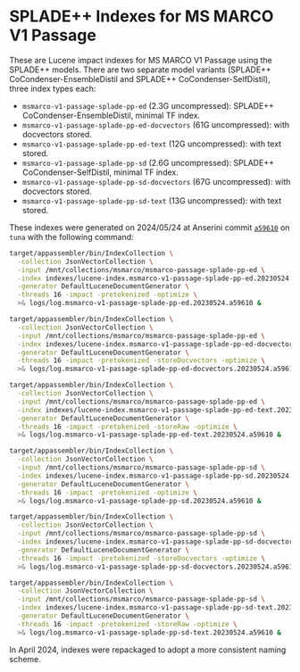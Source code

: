 # SPLADE++ Indexes for MS MARCO V1 Passage

These are Lucene impact indexes for MS MARCO V1 Passage using the SPLADE++ models.
There are two separate model variants (SPLADE++ CoCondenser-EnsembleDistil and SPLADE++ CoCondenser-SelfDistil), three index types each:

+ `msmarco-v1-passage-splade-pp-ed` (2.3G uncompressed): SPLADE++ CoCondenser-EnsembleDistil, minimal TF index.
+ `msmarco-v1-passage-splade-pp-ed-docvectors` (61G uncompressed): with docvectors stored.
+ `msmarco-v1-passage-splade-pp-ed-text` (12G uncompressed): with text stored.
+ `msmarco-v1-passage-splade-pp-sd` (2.6G uncompressed): SPLADE++ CoCondenser-SelfDistil, minimal TF index.
+ `msmarco-v1-passage-splade-pp-sd-docvectors` (67G uncompressed): with docvectors stored.
+ `msmarco-v1-passage-splade-pp-sd-text` (13G uncompressed): with text stored.

These indexes were generated on 2024/05/24 at Anserini commit [`a59610`](https://github.com/castorini/anserini/commit/a59610795cf612f9f16264c4f9267c8d05f3a2e9) on `tuna` with the following command:

```bash
target/appassembler/bin/IndexCollection \
  -collection JsonVectorCollection \
  -input /mnt/collections/msmarco/msmarco-passage-splade-pp-ed \
  -index indexes/lucene-index.msmarco-v1-passage-splade-pp-ed.20230524.a59610/ \
  -generator DefaultLuceneDocumentGenerator \
  -threads 16 -impact -pretokenized -optimize \
  >& logs/log.msmarco-v1-passage-splade-pp-ed.20230524.a59610 &

target/appassembler/bin/IndexCollection \
  -collection JsonVectorCollection \
  -input /mnt/collections/msmarco/msmarco-passage-splade-pp-ed \
  -index indexes/lucene-index.msmarco-v1-passage-splade-pp-ed-docvectors.20230524.a59610/ \
  -generator DefaultLuceneDocumentGenerator \
  -threads 16 -impact -pretokenized -storeDocvectors -optimize \
  >& logs/log.msmarco-v1-passage-splade-pp-ed-docvectors.20230524.a59610 &

target/appassembler/bin/IndexCollection \
  -collection JsonVectorCollection \
  -input /mnt/collections/msmarco/msmarco-passage-splade-pp-ed \
  -index indexes/lucene-index.msmarco-v1-passage-splade-pp-ed-text.20230524.a59610/ \
  -generator DefaultLuceneDocumentGenerator \
  -threads 16 -impact -pretokenized -storeRaw -optimize \
  >& logs/log.msmarco-v1-passage-splade-pp-ed-text.20230524.a59610 &

target/appassembler/bin/IndexCollection \
  -collection JsonVectorCollection \
  -input /mnt/collections/msmarco/msmarco-passage-splade-pp-sd \
  -index indexes/lucene-index.msmarco-v1-passage-splade-pp-sd.20230524.a59610/ \
  -generator DefaultLuceneDocumentGenerator \
  -threads 16 -impact -pretokenized -optimize \
  >& logs/log.msmarco-v1-passage-splade-pp-sd.20230524.a59610 &

target/appassembler/bin/IndexCollection \
  -collection JsonVectorCollection \
  -input /mnt/collections/msmarco/msmarco-passage-splade-pp-sd \
  -index indexes/lucene-index.msmarco-v1-passage-splade-pp-sd-docvectors.20230524.a59610/ \
  -generator DefaultLuceneDocumentGenerator \
  -threads 16 -impact -pretokenized -storeDocvectors -optimize \
  >& logs/log.msmarco-v1-passage-splade-pp-sd-docvectors.20230524.a59610 &

target/appassembler/bin/IndexCollection \
  -collection JsonVectorCollection \
  -input /mnt/collections/msmarco/msmarco-passage-splade-pp-sd \
  -index indexes/lucene-index.msmarco-v1-passage-splade-pp-sd-text.20230524.a59610/ \
  -generator DefaultLuceneDocumentGenerator \
  -threads 16 -impact -pretokenized -storeRaw -optimize \
  >& logs/log.msmarco-v1-passage-splade-pp-sd-text.20230524.a59610 &
```

In April 2024, indexes were repackaged to adopt a more consistent naming scheme.
